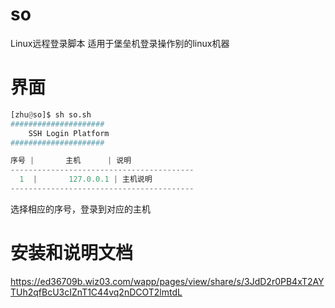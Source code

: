 # so
Linux远程登录脚本
适用于堡垒机登录操作别的linux机器

# 界面
```python
[zhu@so]$ sh so.sh
#####################
    SSH Login Platform
#####################

序号 |       主机      | 说明
-----------------------------------------
  1  |       127.0.0.1 | 主机说明
-----------------------------------------
```
选择相应的序号，登录到对应的主机

# 安装和说明文档
https://ed36709b.wiz03.com/wapp/pages/view/share/s/3JdD2r0PB4xT2AYTUh2qfBcU3cIZnT1C44vq2nDCOT2lmtdL
